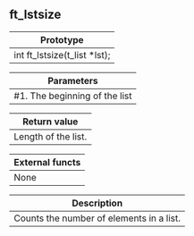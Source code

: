## ft_lstsize
|Prototype|
|---|
|int ft_lstsize(t_list *lst);|

|Parameters|
|---|
|#1. The beginning of the list|

|Return value|
|---|
|Length of the list.|

|External functs|
|---|
|None|

|Description|
|---|
|Counts the number of elements in a list.|
